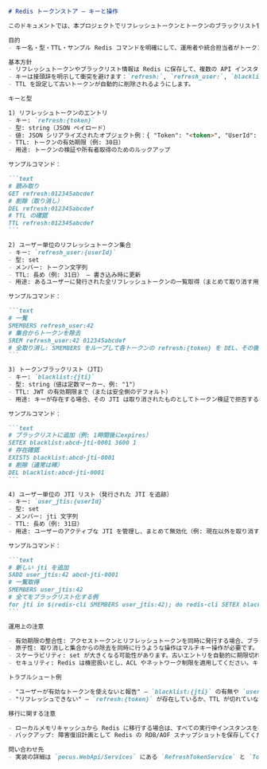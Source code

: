 ````markdown
# Redis トークンストア — キーと操作

このドキュメントでは、本プロジェクトでリフレッシュトークンとトークンのブラックリスト管理に使用する Redis キー・データ構造を説明します。

目的
- キー名・型・TTL・サンプル Redis コマンドを明確にして、運用者や統合担当者がトークン状態を調査・トラブルシュート・管理できるようにすること。

基本方針
- リフレッシュトークンやブラックリスト情報は Redis に保存して、複数の API インスタンス間でトークン状態を共有します。
- キーは接頭辞を明示して衝突を避けます：`refresh:`, `refresh_user:`, `blacklist:`, `user_jtis:`。
- TTL を設定して古いトークンが自動的に削除されるようにします。

キーと型

1) リフレッシュトークンのエントリ
- キー: `refresh:{token}`
- 型: string（JSON ペイロード）
- 値: JSON シリアライズされたオブジェクト例：{ "Token": "<token>", "UserId": <userId>, "ExpiresAt": "<UTC ISO datetime>" }
- TTL: トークンの有効期限（例: 30日）
- 用途: トークンの検証や所有者取得のためのルックアップ

サンプルコマンド：

```text
# 読み取り
GET refresh:012345abcdef
# 削除（取り消し）
DEL refresh:012345abcdef
# TTL の確認
TTL refresh:012345abcdef
```

2) ユーザー単位のリフレッシュトークン集合
- キー: `refresh_user:{userId}`
- 型: set
- メンバー: トークン文字列
- TTL: 長め（例: 31日） — 書き込み時に更新
- 用途: あるユーザーに発行された全リフレッシュトークンの一覧取得（まとめて取り消す用途）

サンプルコマンド：

```text
# 一覧
SMEMBERS refresh_user:42
# 集合からトークンを除去
SREM refresh_user:42 012345abcdef
# 全取り消し: SMEMBERS をループして各トークンの refresh:{token} を DEL、その後 refresh_user:42 を DEL
```

3) トークンブラックリスト（JTI）
- キー: `blacklist:{jti}`
- 型: string（値は定数マーカー、例: "1"）
- TTL: JWT の有効期限まで（または安全側のデフォルト）
- 用途: キーが存在する場合、その JTI は取り消されたものとしてトークン検証で拒否する

サンプルコマンド：

```text
# ブラックリストに追加（例: 1時間後にexpires）
SETEX blacklist:abcd-jti-0001 3600 1
# 存在確認
EXISTS blacklist:abcd-jti-0001
# 削除（通常は稀）
DEL blacklist:abcd-jti-0001
```

4) ユーザー単位の JTI リスト（発行された JTI を追跡）
- キー: `user_jtis:{userId}`
- 型: set
- メンバー: jti 文字列
- TTL: 長め（例: 31日）
- 用途: ユーザーのアクティブな JTI を管理し、まとめて無効化（例: 現在以外を取り消す）する際に利用

サンプルコマンド：

```text
# 新しい jti を追加
SADD user_jtis:42 abcd-jti-0001
# 一覧取得
SMEMBERS user_jtis:42
# 全てをブラックリスト化する例
for jti in $(redis-cli SMEMBERS user_jtis:42); do redis-cli SETEX blacklist:$jti 2592000 1; done
```

運用上の注意

- 有効期限の整合性: アクセストークンとリフレッシュトークンを同時に発行する場合、ブラックリストの TTL や refresh エントリの TTL をトークンの有効期限に合わせて設定してください。
- 原子性: 取り消しと集合からの除去を同時に行うような操作はマルチキー操作が必要です。まとめて（atomic）に取り消す必要がある場合は Lua スクリプトを検討してください。
- スケーラビリティ: set が大きくなる可能性があります。古いエントリを自動的に期限切れにしたい場合は、タイムスタンプ付きの sorted set を使うなどの対策を検討してください。
- セキュリティ: Redis は機密扱いとし、ACL やネットワーク制限を適用してください。キーや生トークンをログに出力しないでください。

トラブルシュート例

- "ユーザーが有効なトークンを使えないと報告" — `blacklist:{jti}` の有無や `user_jtis:{userId}` の操作を確認してください。
- "リフレッシュできない" — `refresh:{token}` が存在しているか、TTL が切れていないか、`refresh_user:{userId}` のメンバーシップを確認してください。

移行に関する注意

- ローカルメモリキャッシュから Redis に移行する場合は、すべての実行中インスタンスを再起動して共有ストアを使うようにしてください。
- バックアップ: 障害復旧計画として Redis の RDB/AOF スナップショットを保存してください。

問い合わせ先
- 実装の詳細は `pecus.WebApi/Services` にある `RefreshTokenService` と `TokenBlacklistService` を参照してください。

````
